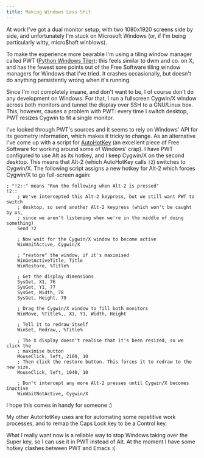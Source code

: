 ```yaml
---
title: Making Windows Less Shit
---
```

At work I've got a dual monitor setup, with two 1080x1920 screens side by side,
and unfortunately I'm stuck on Microsoft Windows (or, if I'm being particularly
witty, micro$haft winblows).

To make the experience more bearable I'm using a tiling window manager called
PWT ([Python Windows Tiler](http://code.google.com/p/python-windows-tiler/));
this feels similar to dwm and co. on X, and has the fewest sore
points out of the Free Software tiling window managers for Windows that I've
tried. It crashes occasionally, but doesn't do anything persistently wrong when
it's running.

Since I'm not completely insane, and don't want to be, I of course don't do any
development on Windows. For that, I run a fullscreen Cygwin/X window across both
monitors and tunnel the display over SSH to a GNU/Linux box. This, however,
causes a problem with PWT: every time I switch desktop, PWT resizes Cygwin to
fit a single monitor.

I've looked through PWT's sources and it seems to rely on Windows' API for its
geometry information, which makes it tricky to change. As an alternative I've
come up with a script for [AutoHotKey](http://www.autohotkey.com") (an
excellent piece of Free Software for working around some of Windows' crap). I
have PWT configured to use Alt as its hotkey, and I keep Cygwin/X on the second
desktop. This means that Alt-2 (which AutoHotKey calls `!2`) switches to
Cygwin/X. The following script assigns a new hotkey for Alt-2 which forces
Cygwin/X to go full-screen again:

```
; "!2::" means "Run the following when Alt-2 is pressed"
!2::
    ; We've intercepted this Alt-2 keypress, but we still want PWT to switch
    ; desktop, so send another Alt-2 keypress (which won't be caught by us,
    ; since we aren't listening when we're in the middle of doing something)
    Send !2

    ; Now wait for the Cygwin/X window to become active
    WinWaitActive, Cygwin/X

    ; "restore" the window, if it's maximised
    WinGetActiveTitle, Title
    WinRestore, %Title%

    ; Get the display dimensions
    SysGet, X1, 76
    SysGet, Y1, 77
    SysGet, Width, 78
    SysGet, Height, 79

    ; Drag the Cygwin/X window to fill both monitors
    WinMove, %Title%,, X1, Y1, Width, Height

    ; Tell it to redraw itself
    WinSet, Redraw,, %Title%

    ; The X display doesn't realise that it's been resized, so we click the
    ; maximise button
    MouseClick, left, 2100, 10
    ; Then click the restore button. This forces it to redraw to the new size.
    MouseClick, left, 1040, 10

    ; Don't intercept any more Alt-2 presses until Cygwin/X becomes inactive
    WinWaitNotActive, Cygwin/X
```

I hope this comes in handy for someone :)

My other AutoHotKey uses are for automating some repetitive work processes, and
to remap the Caps Lock key to be a Control key.

What I really want now is a reliable way to stop Windows taking over the Super
key, so I can use it in PWT instead of Alt. At the moment I have some hotkey
clashes between PWT and Emacs :(
